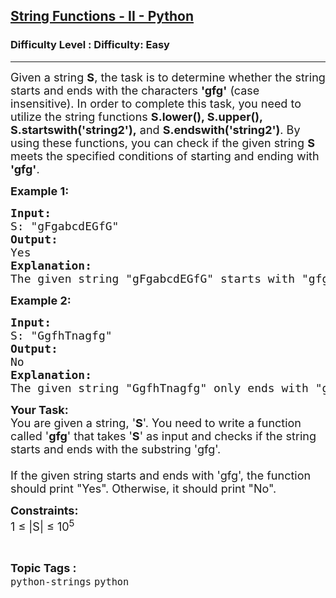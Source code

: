 <h2><a href="https://www.geeksforgeeks.org/problems/string-functions-ii/1?page=1&category=python&sortBy=submissions">String Functions - II - Python</a></h2><h3>Difficulty Level : Difficulty: Easy</h3><hr><div class="problems_problem_content__Xm_eO" style="user-select: auto;"><p style="user-select: auto;"><span style="font-size: 18px; user-select: auto;">Given a string <strong style="user-select: auto;">S</strong>, the task is to determine whether the string starts and ends with the characters <strong style="user-select: auto;">'gfg'</strong> (case insensitive). In order to complete this task, you need to utilize the string functions <strong style="user-select: auto;">S.lower(), S.upper(), S.startswith('string2'),</strong> and <strong style="user-select: auto;">S.endswith('string2')</strong>. By using these functions, you can check if the given string <strong style="user-select: auto;">S</strong> meets the specified conditions of starting and ending with <strong style="user-select: auto;">'gfg'</strong>.</span></p>
<p style="user-select: auto;"><span style="font-size: 18px; user-select: auto;"><strong style="user-select: auto;">Example 1:</strong></span></p>
<pre style="user-select: auto;"><span style="font-size: 18px; user-select: auto;"><strong style="user-select: auto;">Input:</strong><br style="user-select: auto;">S: "gFgabcdEGfG"<br style="user-select: auto;"><strong style="user-select: auto;">Output:</strong><br style="user-select: auto;">Yes<br style="user-select: auto;"><strong style="user-select: auto;">Explanation:</strong><br style="user-select: auto;">The given string "gFgabcdEGfG" starts with "gfg" and also ends with "gfg" after converting it to lowercase ("gfgabcdegfg"), so the output is Yes.</span></pre>
<p style="user-select: auto;"><span style="font-size: 18px; user-select: auto;"><strong style="user-select: auto;">Example 2:</strong></span></p>
<pre style="user-select: auto;"><span style="font-size: 18px; user-select: auto;"><strong style="user-select: auto;">Input:</strong><br style="user-select: auto;">S: "GgfhTnagfg"<br style="user-select: auto;"><strong style="user-select: auto;">Output:</strong><br style="user-select: auto;">No<br style="user-select: auto;"><strong style="user-select: auto;">Explanation:</strong><br style="user-select: auto;">The given string "GgfhTnagfg" only ends with "gfg" after converting it to lowercase ("ggfhtnagfg"), but it does not start with "gfg", so the output is No.</span></pre>
<p style="user-select: auto;"><span style="font-size: 18px; user-select: auto;"><strong style="user-select: auto;">Your Task:</strong><br style="user-select: auto;">You are given a string, '<strong style="user-select: auto;">S</strong>'. You need to write a function called '<strong style="user-select: auto;">gfg</strong>' that takes '<strong style="user-select: auto;">S</strong>' as input and checks if the string starts and ends with the substring 'gfg'.<br style="user-select: auto;"><br style="user-select: auto;">If the given string starts and ends with 'gfg', the function should print "Yes". Otherwise, it should print "No".</span></p>
<p style="user-select: auto;"><span style="font-size: 18px; user-select: auto;"><strong style="user-select: auto;">Constraints:</strong><br style="user-select: auto;">1 ≤ |S| ≤ 10<sup style="user-select: auto;">5</sup></span></p></div><br><p><span style=font-size:18px><strong>Topic Tags : </strong><br><code>python-strings</code>&nbsp;<code>python</code>&nbsp;